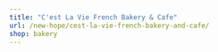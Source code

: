```yaml
---
title: "C'est La Vie French Bakery & Cafe"
url: /new-hope/cest-la-vie-french-bakery-and-cafe/
shop: bakery
---
```

